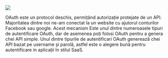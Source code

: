 ![](https://blogvaronis2.wpengine.com/wp-content/uploads/2012/04/what-is-oauth.png)

OAuth este un protocol deschis, permițând autorizație protejate de un API. Majoritatea dintre noi ne-am conectat la un website cu ajutorul conturilor Facebook sau google. Acest mecanism Este unul dintre numeroasele tipuri de autentificare OAuth, dar de asemenea poți folosi OAuth pentru a genera chei API simple. Unul dintre tipurile de autentificari OAuth generează chei API bazat pe username și parolă, astfel este o alegere bună pentru autentificare in aplicații în stilul SaaS.
